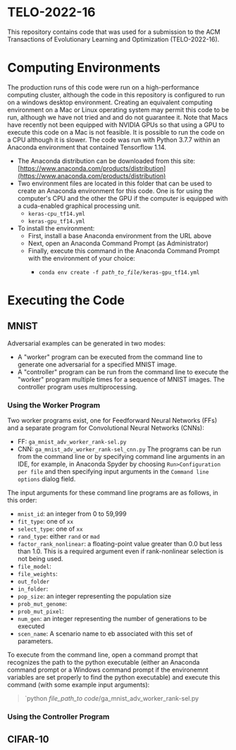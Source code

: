 # TELO-2022-16

This repository contains code that was used for a submission to the ACM Transactions of Evolutionary Learning and Optimization (TELO-2022-16).

# Computing Environments

The production runs of this code were run on a high-performance computing cluster, although the code in this repository is configured to run on a windows desktop environment.  Creating an equivalent computing environment on a Mac or Linux operating system may permit this code to be run, although we have not tried and and do not guarantee it.  Note that Macs have recently not been equipped with NVIDIA GPUs so that using a GPU to execute this code on a Mac is not feasible.  It is possible to run the code on a CPU although it is slower.  The code was run with Python 3.7.7 within an Anaconda environment that contained Tensorflow 1.14.  

- The Anaconda distribution can be downloaded from this site: [https://www.anaconda.com/products/distribution](https://www.anaconda.com/products/distribution)
- Two environment files are located in this folder that can be used to create an Anaconda environment for this code.  One is for using the computer's CPU and the other the GPU if the computer is equipped with a cuda-enabled graphical processing unit.
  - `keras-cpu_tf14.yml`
  - `keras-gpu_tf14.yml`
- To install the environment:
  - First, install a base Anaconda environment from the URL above
  - Next, open an Anaconda Command Prompt (as Administrator)
  - Finally, execute this command in the Anaconda Command Prompt with the environment of your choice:
    - <pre><code>conda env create -f <em>path_to_file</em>/keras-gpu_tf14.yml</code></pre>

# Executing the Code

## MNIST

Adversarial examples can be generated in two modes: 

- A "worker" program can be executed from the command line to generate one adversarial for a specified MNIST image.
- A "controller" program can be run from the command line to execute the "worker" program multiple times for a sequence of MNIST images.  The controller program uses multiprocessing.

### Using the Worker Program

Two worker programs exist, one for Feedforward Neural Networks  (FFs) and a separate program for Convolutional Neural Networks (CNNs):
- FF: `ga_mnist_adv_worker_rank-sel.py`
- CNN: `ga_mnist_adv_worker_rank-sel_cnn.py`
The programs can be run from the command line or by specifying command line arguments in an IDE, for example, in Anaconda Spyder by choosing ``Run>Configuration per file`` and then specifying input arguments in the ``Command line options`` dialog field.

The input arguments for these command line programs are as follows, in this order:
- `mnist_id`: an integer from 0 to 59,999
- `fit_type`: one of `xx`
- `select_type`: one of `xx`
- `rand_type`: either `rand` or `mad`
- `factor_rank_nonlinear`: a floating-point value greater than 0.0 but less than 1.0.  This is a required argument even if rank-nonlinear selection is not being used.
- `file_model`: 
- `file_weights`:
- `out_folder`
- `in_folder`:
- `pop_size`: an integer representing the population size
- `prob_mut_genome`:
- `prob_mut_pixel`:
- `num_gen`: an integer representing the number of generations to be executed
- `scen_name`: A scenario name to eb associated with this set of parameters.

To execute from the command line, open a command  prompt that recognizes the path to the python executable (either an Anaconda command prompt or a Windows command prompt if the environemnt variables are set properly to find the python executable) and execute this command (with some example input arguments):
>`python <em>file_path_to code</em>/ga_mnist_adv_worker_rank-sel.py


### Using the Controller Program





## CIFAR-10
